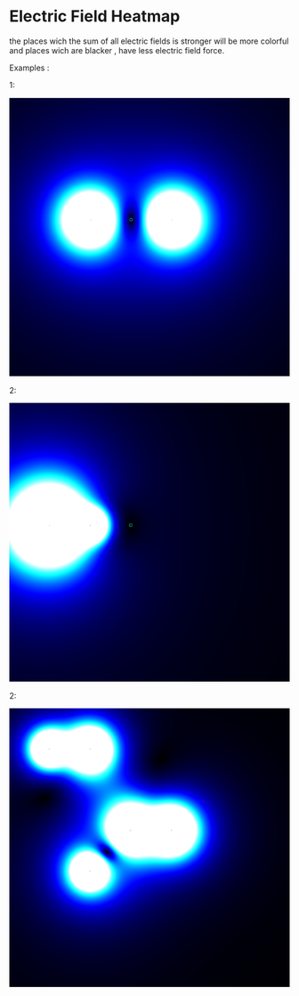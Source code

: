 # Electric Field Heatmap
the places wich the sum of all electric fields is stronger will be more colorful and places wich are blacker , have less electric field force.

Examples : 


1:


![1](https://raw.githubusercontent.com/k3rn3lpanicc/Cpp-Playground/master/barha/1.png)

2:


![1](https://raw.githubusercontent.com/k3rn3lpanicc/Cpp-Playground/master/barha/2.png)


2:


![1](https://raw.githubusercontent.com/k3rn3lpanicc/Cpp-Playground/master/barha/3.png)

